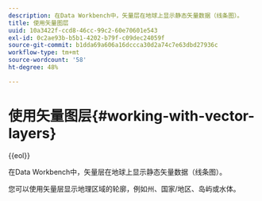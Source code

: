 ```yaml
---
description: 在Data Workbench中，矢量层在地球上显示静态矢量数据（线条图）。
title: 使用矢量图层
uuid: 10a3422f-ccd8-46cc-99c2-60e70601e543
exl-id: 0c2ae93b-b5b1-4202-b79f-c09dec24059f
source-git-commit: b1dda69a606a16dccca30d2a74c7e63dbd27936c
workflow-type: tm+mt
source-wordcount: '58'
ht-degree: 48%

---
```


# 使用矢量图层{#working-with-vector-layers}

{{eol}}

在Data Workbench中，矢量层在地球上显示静态矢量数据（线条图）。

您可以使用矢量层显示地理区域的轮廓，例如州、国家/地区、岛屿或水体。
